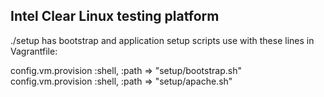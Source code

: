 ## Intel Clear Linux testing platform

./setup has bootstrap and application setup scripts use with these lines in Vagrantfile:

  config.vm.provision :shell, :path => "setup/bootstrap.sh"
  config.vm.provision :shell, :path => "setup/apache.sh"